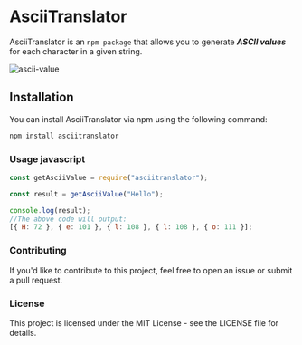 # AsciiTranslator

AsciiTranslator is an `npm package` that allows you to generate **_ASCII values_** for each character in a given string.

![ascii-value](https://github.com/harsh-100/AsciiTranslator/assets/61608506/68831b8e-5a0b-4216-96cb-f3788d4eadac)

## Installation

You can install AsciiTranslator via npm using the following command:

```bash
npm install asciitranslator
```

### Usage javascript

```js
const getAsciiValue = require("asciitranslator");

const result = getAsciiValue("Hello");

console.log(result);
//The above code will output:
[{ H: 72 }, { e: 101 }, { l: 108 }, { l: 108 }, { o: 111 }];
```

### Contributing

If you'd like to contribute to this project, feel free to open an issue or submit a pull request.

### License

This project is licensed under the MIT License - see the LICENSE file for details.
